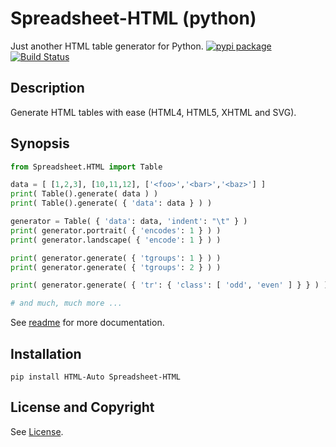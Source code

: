 Spreadsheet-HTML (python)
=====================
Just another HTML table generator for Python.  [![pypi package](https://badge.fury.io/py/Spreadsheet-HTML.svg)](https://pypi.python.org/pypi/Spreadsheet-HTML) [![Build Status](https://api.travis-ci.org/jeffa/Spreadsheet-HTML-python.svg?branch=master)](https://travis-ci.org/jeffa/Spreadsheet-HTML-python)

Description
-----------
Generate HTML tables with ease (HTML4, HTML5, XHTML and SVG).

Synopsis
--------
```python
from Spreadsheet.HTML import Table

data = [ [1,2,3], [10,11,12], ['<foo>','<bar>','<baz>'] ]
print( Table().generate( data ) )
print( Table().generate( { 'data': data } ) )

generator = Table( { 'data': data, 'indent': "\t" } )
print( generator.portrait( { 'encodes': 1 } ) )
print( generator.landscape( { 'encode': 1 } ) )

print( generator.generate( { 'tgroups': 1 } ) )
print( generator.generate( { 'tgroups': 2 } ) )

print( generator.generate( { 'tr': { 'class': [ 'odd', 'even' ] } } ) )

# and much, much more ...
```
See [readme](readme.rst) for more documentation.

Installation
------------
```
pip install HTML-Auto Spreadsheet-HTML
```

License and Copyright
---------------------
See [License](License.md).
